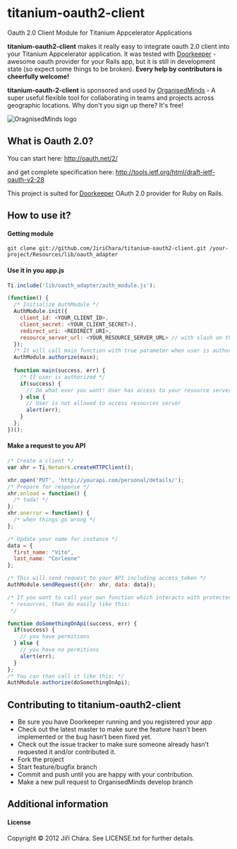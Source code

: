 # titanium-oauth2-client

Oauth 2.0 Client Module for Titanium Appcelerator Applications

**titanium-oauth2-client** makes it really easy to integrate oauth 2.0 client into your Titanium Appcelerator application. It was tested with [Doorkeeper](https://github.com/applicake/doorkeeper) - awesome oauth provider for your Rails app, but it is still in development state (so expect some things to be broken). **Every help by contributors is cheerfully welcome!**

**titanium-oauth-2-client** is sponsored and used by [OrganisedMinds](http://organisedminds.com) - A super useful flexible tool for collaborating in teams and projects across geographic locations. Why don't you sign up there? It's free!

![OragnisedMinds logo](http://heidi-demo.organisedminds.com/images/OrganisedMinds.png)

## What is Oauth 2.0?

You can start here:
http://oauth.net/2/

and get complete specification here:
http://tools.ietf.org/html/draft-ietf-oauth-v2-28

This project is suited for [Doorkeeper](https://github.com/applicake/doorkeeper) OAuth 2.0 provider for Ruby on Rails.

## How to use it?

#### Getting module

```
git clone git://github.com/JiriChara/titanium-oauth2-client.git /your-project/Resources/lib/oauth_adapter
```

#### Use it in you app.js

```javascript
Ti.include('lib/oauth_adapter/auth_module.js');

(function() {
  /* Initialize AuthModule */
  AuthModule.init({
    client_id: <YOUR_CLIENT_ID>,
    client_secret: <YOUR_CLIENT_SECRET>),
    redirect_uri: <REDIRECT_URI>,
    resource_server_url: <YOUR_RESOURCE_SERVER_URL> // with slash on the end
  });
  /* It will call main function with true parameter when user is authorized */
  AuthModule.authorize(main);
  
  function main(success, err) {
    /* If user is authorized */
    if(success) {
      // Do what ever you want! User has access to your resource server
    } else {
      // User is not allowed to access resources server
      alert(err);
    }
  };
})();
```

#### Make a request to you API

```javascript
/* Create a client */
var xhr = Ti.Network.createHTTPClient();

xhr.open('PUT', 'http://yourapi.com/personal/details/');
/* Prepare for response */
xhr.onload = function() {
  /* tada! */
};
xhr.onerror = function() {
  /* when things go wrong */
};

/* Update your name for instance */
data = {
  first_name: "Vito",
  last_name: "Corleone"
};

/* This will send request to your API including access_token */
AuthModule.sendRequest({xhr: xhr, data: data});

/* If you want to call your own function which interacts with protected
 * resources, than do easily like this:
 */

function doSomethingOnApi(success, err) {
  if(success) {
    // you have permitions
  } else {
    // you have no permitions
    alert(err);
  }
};
/* You can than call it like this: */
AuthModule.authorize(doSomethingOnApi);
```

## Contributing to titanium-oauth2-client

* Be sure you have Doorkeeper running and you registered your app
* Check out the latest master to make sure the feature hasn’t been implemented or the bug hasn’t been fixed yet.
* Check out the issue tracker to make sure someone already hasn’t requested it and/or contributed it.
* Fork the project
* Start feature/bugfix branch
* Commit and push until you are happy with your contribution.
* Make a new pull request to OrganisedMinds develop branch

## Additional information

#### License
Copyright © 2012 Jiří Chára. See LICENSE.txt for further details.
